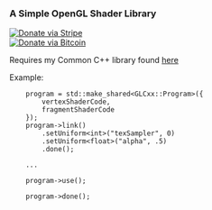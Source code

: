 ### A Simple OpenGL Shader Library

[![Donate via Stripe](https://img.shields.io/badge/Donate-Stripe-green.svg)](https://buy.stripe.com/00gbJZ0OdcNs9zi288)<br>
[![Donate via Bitcoin](https://img.shields.io/badge/Donate-Bitcoin-green.svg)](bitcoin:37fsp7qQKU8XoHZGRQvVzQVP8FrEJ73cSJ)<br>

Requires my Common C++ library found [here](https://github.com/thenumbernine/Common)

Example:

```
	program = std::make_shared<GLCxx::Program>({
		vertexShaderCode,
		fragmentShaderCode
	});
	program->link()
		.setUniform<int>("texSampler", 0)
		.setUniform<float>("alpha", .5)
		.done();

	...

	program->use();

	program->done();
```
